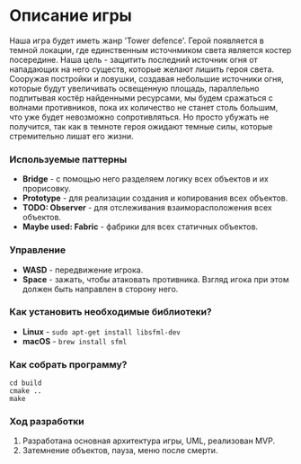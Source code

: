 # Описание игры
Наша игра будет иметь жанр 'Tower defence'. Герой появляется в темной локации, где единственным источнмиком света 
является костер посередине. Наша цель - защитить последний источник огня от нападающих на него существ, которые желают
лишить героя света. Сооружая постройки и ловушки, создавая небольшие источники огня, которые будут
увеличивать освещенную площадь, параллельно подпитывая костёр найденными ресурсами, мы будем сражаться с волнами противников, пока их количество не станет столь большим, что
уже будет невозможно сопротивляться. Но просто убужать не получится, так как в темноте героя ожидают темные силы, которые 
стремительно лишат его жизни.

### Используемые паттерны 
- **Bridge** - с помощью него разделяем логику всех объектов и их прорисовку.
- **Prototype** - для реализации создания и копирования всех объектов.
- **TODO: Observer** - для отслеживания взаиморасположения всех объектов.
- **Maybe used: Fabric** - фабрики для всех статичных объектов.

### Управление

- **WASD** - передвижение игрока.
- **Space** - зажать, чтобы атаковать противника. Взгляд игока при этом должен быть направлен в сторону него.

### Как установить необходимые библиотеки?

- **Linux** - ```sudo apt-get install libsfml-dev```
- **macOS** - ```brew install sfml```

### Как собрать программу?

```mkdir build
cd build
cmake ..
make
```

### Ход разработки
1. Разработана основная архитектура игры, UML, реализован MVP.
2. Затемнение объектов, пауза, меню после смерти. 